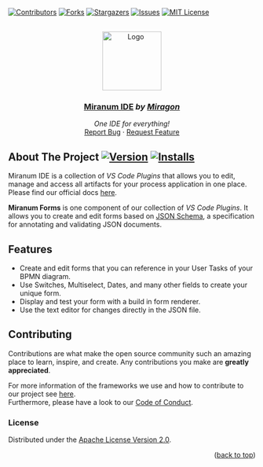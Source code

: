 <div id="top"></div>

<!-- PROJECT SHIELDS -->
[![Contributors][contributors-shield]][contributors-url]
[![Forks][forks-shield]][forks-url]
[![Stargazers][stars-shield]][stars-url]
[![Issues][issues-shield]][issues-url]
[![MIT License][license-shield]][license-url]
<!-- END OF PROJECT SHIELDS -->

<!-- PROJECT LOGO -->
<br />
<div align="center">
    <a href="#">
        <img src="https://raw.githubusercontent.com/FlowSquad/miranum-ide/main/images/miranum_logo.png" alt="Logo" height="120">
    </a>
    <h3 ><a href="https://miranum.com/">Miranum IDE</a> <i>by <a href="https://miragon.io/">Miragon</a></i></h3>
    <p>
        <i>One IDE for everything!</i>
        <br />
        <a href="https://github.com/FlowSquad/miranum-ide/issues">Report Bug</a>
        ·
        <a href="https://github.com/FlowSquad/miranum-ide/pulls">Request Feature</a>
    </p>
</div>


## About The Project [![Version][version-shield]][version-url] [![Installs][installs-shield]][installs-url]

Miranum IDE is a collection of *VS Code Plugins* that allows you to edit, manage and access all artifacts for your 
process application in one place.
Please find our official docs [here](https://miranum.com/docs/components/miranum-ide/intro-miranum-ide).


**Miranum Forms** is one component of our collection of *VS Code Plugins*.
It allows you to create and edit forms based on [JSON Schema](https://json-schema.org/),
a specification for annotating and validating JSON documents. 

## Features

* Create and edit forms that you can reference in your User Tasks of your BPMN diagram.
* Use Switches, Multiselect, Dates, and many other fields to create your unique form.
* Display and test your form with a build in form renderer.
* Use the text editor for changes directly in the JSON file.

## Contributing

Contributions are what make the open source community such an amazing place to learn, inspire, and create.
Any contributions you make are **greatly appreciated**.

For more information of the frameworks we use and how to contribute to our project see [here](https://github.com/FlowSquad/miranum-ide/blob/main/README.md).  
Furthermore, please have a look to our [Code of Conduct](https://miranum.com/docs/components/contributing/).

### License

Distributed under the [Apache License Version 2.0](https://github.com/FlowSquad/miranum-ide/blob/main/LICENSE).

<p align="right">(<a href="#top">back to top</a>)</p>

<!-- MARKDOWN LINKS & IMAGES -->
<!-- https://www.markdownguide.org/basic-syntax/#reference-style-links -->
[contributors-shield]: https://img.shields.io/github/contributors/FlowSquad/miranum-ide.svg?style=for-the-badge
[contributors-url]: https://github.com/FlowSquad/miranum-ide/graphs/contributors
[forks-shield]: https://img.shields.io/github/forks/FlowSquad/miranum-ide.svg?style=for-the-badge
[forks-url]: https://github.com/FlowSquad/miranum-ide/network/members
[stars-shield]: https://img.shields.io/github/stars/FlowSquad/miranum-ide.svg?style=for-the-badge
[stars-url]: https://github.com/FlowSquad/miranum-ide/stargazers
[issues-shield]: https://img.shields.io/github/issues/FlowSquad/miranum-ide.svg?style=for-the-badge
[issues-url]: https://github.com/FlowSquad/miranum-ide/issues
[license-shield]: https://img.shields.io/github/license/FlowSquad/miranum-ide.svg?style=for-the-badge
[license-url]: https://github.com/FlowSquad/miranum-ide/blob/main/LICENSE

[version-shield]: https://img.shields.io/visual-studio-marketplace/v/miragon-gmbh.miranum-vs-code-forms
[version-url]: https://marketplace.visualstudio.com/items?itemName=miragon-gmbh.miranum-vs-code-forms
[installs-shield]: https://img.shields.io/visual-studio-marketplace/i/miragon-gmbh.miranum-vs-code-forms
[installs-url]: https://marketplace.visualstudio.com/items?itemName=miragon-gmbh.miranum-vs-code-forms
